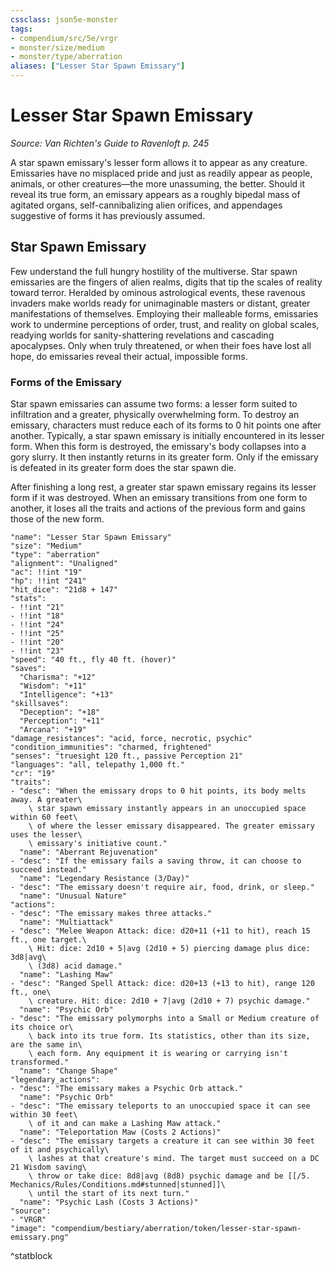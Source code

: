 ```yaml
---
cssclass: json5e-monster
tags:
- compendium/src/5e/vrgr
- monster/size/medium
- monster/type/aberration
aliases: ["Lesser Star Spawn Emissary"]
---
```

# Lesser Star Spawn Emissary
*Source: Van Richten's Guide to Ravenloft p. 245*  

A star spawn emissary's lesser form allows it to appear as any creature. Emissaries have no misplaced pride and just as readily appear as people, animals, or other creatures—the more unassuming, the better. Should it reveal its true form, an emissary appears as a roughly bipedal mass of agitated organs, self-cannibalizing alien orifices, and appendages suggestive of forms it has previously assumed.

## Star Spawn Emissary

Few understand the full hungry hostility of the multiverse. Star spawn emissaries are the fingers of alien realms, digits that tip the scales of reality toward terror. Heralded by ominous astrological events, these ravenous invaders make worlds ready for unimaginable masters or distant, greater manifestations of themselves. Employing their malleable forms, emissaries work to undermine perceptions of order, trust, and reality on global scales, readying worlds for sanity-shattering revelations and cascading apocalypses. Only when truly threatened, or when their foes have lost all hope, do emissaries reveal their actual, impossible forms.

### Forms of the Emissary

Star spawn emissaries can assume two forms: a lesser form suited to infiltration and a greater, physically overwhelming form. To destroy an emissary, characters must reduce each of its forms to 0 hit points one after another. Typically, a star spawn emissary is initially encountered in its lesser form. When this form is destroyed, the emissary's body collapses into a gory slurry. It then instantly returns in its greater form. Only if the emissary is defeated in its greater form does the star spawn die.

After finishing a long rest, a greater star spawn emissary regains its lesser form if it was destroyed. When an emissary transitions from one form to another, it loses all the traits and actions of the previous form and gains those of the new form.

```statblock
"name": "Lesser Star Spawn Emissary"
"size": "Medium"
"type": "aberration"
"alignment": "Unaligned"
"ac": !!int "19"
"hp": !!int "241"
"hit_dice": "21d8 + 147"
"stats":
- !!int "21"
- !!int "18"
- !!int "24"
- !!int "25"
- !!int "20"
- !!int "23"
"speed": "40 ft., fly 40 ft. (hover)"
"saves":
  "Charisma": "+12"
  "Wisdom": "+11"
  "Intelligence": "+13"
"skillsaves":
  "Deception": "+18"
  "Perception": "+11"
  "Arcana": "+19"
"damage_resistances": "acid, force, necrotic, psychic"
"condition_immunities": "charmed, frightened"
"senses": "truesight 120 ft., passive Perception 21"
"languages": "all, telepathy 1,000 ft."
"cr": "19"
"traits":
- "desc": "When the emissary drops to 0 hit points, its body melts away. A greater\
    \ star spawn emissary instantly appears in an unoccupied space within 60 feet\
    \ of where the lesser emissary disappeared. The greater emissary uses the lesser\
    \ emissary's initiative count."
  "name": "Aberrant Rejuvenation"
- "desc": "If the emissary fails a saving throw, it can choose to succeed instead."
  "name": "Legendary Resistance (3/Day)"
- "desc": "The emissary doesn't require air, food, drink, or sleep."
  "name": "Unusual Nature"
"actions":
- "desc": "The emissary makes three attacks."
  "name": "Multiattack"
- "desc": "Melee Weapon Attack: dice: d20+11 (+11 to hit), reach 15 ft., one target.\
    \ Hit: dice: 2d10 + 5|avg (2d10 + 5) piercing damage plus dice: 3d8|avg\
    \ (3d8) acid damage."
  "name": "Lashing Maw"
- "desc": "Ranged Spell Attack: dice: d20+13 (+13 to hit), range 120 ft., one\
    \ creature. Hit: dice: 2d10 + 7|avg (2d10 + 7) psychic damage."
  "name": "Psychic Orb"
- "desc": "The emissary polymorphs into a Small or Medium creature of its choice or\
    \ back into its true form. Its statistics, other than its size, are the same in\
    \ each form. Any equipment it is wearing or carrying isn't transformed."
  "name": "Change Shape"
"legendary_actions":
- "desc": "The emissary makes a Psychic Orb attack."
  "name": "Psychic Orb"
- "desc": "The emissary teleports to an unoccupied space it can see within 30 feet\
    \ of it and can make a Lashing Maw attack."
  "name": "Teleportation Maw (Costs 2 Actions)"
- "desc": "The emissary targets a creature it can see within 30 feet of it and psychically\
    \ lashes at that creature's mind. The target must succeed on a DC 21 Wisdom saving\
    \ throw or take dice: 8d8|avg (8d8) psychic damage and be [[/5. Mechanics/Rules/Conditions.md#stunned|stunned]]\
    \ until the start of its next turn."
  "name": "Psychic Lash (Costs 3 Actions)"
"source":
- "VRGR"
"image": "compendium/bestiary/aberration/token/lesser-star-spawn-emissary.png"
```
^statblock